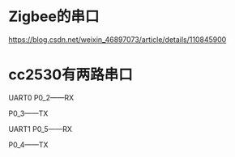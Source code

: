 # Zigbee的串口

<https://blog.csdn.net/weixin_46897073/article/details/110845900>

# cc2530有两路串口

UART0 P0\_2——RX &#x20;

P0\_3——TX &#x20;

UART1 P0\_5——RX &#x20;

P0\_4——TX
